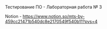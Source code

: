 Тестирование ПО - Лабораторная работа № 3

Notion - https://www.notion.so/mts-by-459cc21471b540dc8e2170549f540b11?pvs=4
